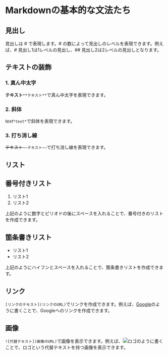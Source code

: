 # Markdownの基本的な文法たち

## 見出し
見出しは # で表現します。# の数によって見出しのレベルを表現できます。例えば、# 見出し1は1レベルの見出し、## 見出し2は2レベルの見出しとなります。

## テキストの装飾

### 1. 真ん中太字
**テキスト**`**テキスト**`で真ん中太字を表現できます。

### 2. 斜体
*text*`*text*`で斜体を表現できます。

### 3. 打ち消し線
~~テキスト~~`~~テキスト~~`で打ち消し線を表現できます。

## リスト
## 番号付きリスト
1. リスト1
2. リスト2

上記のように数字とピリオドの後にスペースを入れることで、番号付きのリストを作成できます。

## 箇条書きリスト
- リスト1
- リスト2

上記のようにハイフンとスペースを入れることで、箇条書きリストを作成できます。

## リンク
`[リンクのテキスト](リンクのURL)`でリンクを作成できます。例えば、[Google](https://www.google.com/)のように書くことで、Googleへのリンクを作成できます。

## 画像
`![代替テキスト](画像のURL)`で画像を表示できます。例えば、![ロゴ](https://example.com/logo.png)のように書くことで、ロゴという代替テキストを持つ画像を表示できます。
